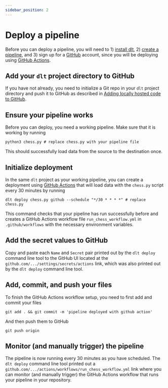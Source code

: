 ```yaml
---
sidebar_position: 2
---
```


# Deploy a pipeline

Before you can deploy a pipeline, you will need to 1) [install dlt](../installation.mdx),
2) [create a pipeline](./create-a-pipeline.md), and 3) sign up for a [GitHub](https://github.com) account, 
since you will be deploying using [GitHub Actions](https://github.com/features/actions).

## Add your `dlt` project directory to GitHub

If you have not already, you need to initialize a Git repo in your `dlt` project directory and push it to
GitHub as described in [Adding locally hosted code to GitHub](https://docs.github.com/en/get-started/importing-your-projects-to-github/importing-source-code-to-github/adding-locally-hosted-code-to-github).

## Ensure your pipeline works

Before you can deploy, you need a working pipeline. Make sure that it is working by running
```
python3 chess.py # replace chess.py with your pipeline file
```

This should successfully load data from the source to the destination once.

## Initialize deployment

In the same `dlt` project as your working pipeline, you can create a deployment using 
[GitHub Actions](https://github.com/features/actions) that will load data with the
`chess.py` script every 30 minutes by running
```
dlt deploy chess.py github --schedule "*/30 * * * *" # replace chess.py
```

This command checks that your pipeline has run successfully before and creates a GitHub Actions workflow 
file `run_chess_workflow.yml` in `.github/workflows` with the necessary environment variables.

## Add the secret values to GitHub

Copy and paste each `Name` and `Secret` pair printed out by the `dlt deploy` command line tool to the
GitHub UI located at the `github.com/.../settings/secrets/actions` link, which was also printed out by the `dlt deploy`
command line tool.

## Add, commit, and push your files

To finish the GitHub Actions workflow setup, you need to first add and commit your files
```
git add . && git commit -m 'pipeline deployed with github action'
```

And then push them to GitHub
```
git push origin
```

## Monitor (and manually trigger) the pipeline

The pipeline is now running every 30 minutes as you have scheduled. The `dlt deploy` command line
tool printed out a `github.com/.../actions/workflows/run_chess_workflow.yml` link where you can monitor
(and manually trigger) the GitHub Actions workflow that runs your pipeline in your repository.